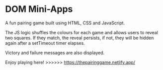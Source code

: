 # DOM Mini-Apps

A fun pairing game built using HTML, CSS and JavaScript. 

The JS logic shuffles the colours for each game and allows users to reveal two squares. If they match, the reveal persists, if not, they will be hidden again after a setTimeout timer elapses.

Victory and failure messages are also displayed.

Enjoy playing here! >>>>>> https://thepairinggame.netlify.app/
